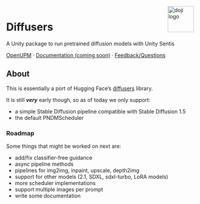 <a href="https://www.doji-tech.com/">
  <img src="https://www.doji-tech.com/assets/favicon.ico" alt="doji logo" title="Doji" align="right" height="70" />
</a>

# Diffusers
A Unity package to run pretrained diffusion models with Unity Sentis

[OpenUPM] · [Documentation (coming soon)] · [Feedback/Questions]

## About

This is essentially a port of Hugging Face’s [diffusers] library.

It is still ***very*** early though, so as of today we only support:
- a simple Stable Diffusion pipeline compatible with Stable Diffusion 1.5
- the default PNDMScheduler

### Roadmap
Some things that might be worked on next are:
- add/fix classifier-free guidance
- async pipeline methods
- pipelines for img2img, inpaint, upscale, depth2img
- support for other models (2.1, SDXL, sdxl-turbo, LoRA models)
- more scheduler implementations
- support multiple images per prompt
- write some documentation

[OpenUPM]: https://openupm.com/packages/com.doji.diffusers
[Documentation (coming soon)]: https://github.com/julienkay/com.doji.diffusers
[Feedback/Questions]: https://discussions.unity.com/t/stable-diffusion-diffusers-transformers-package/332701
[diffusers]: https://github.com/huggingface/diffusers
